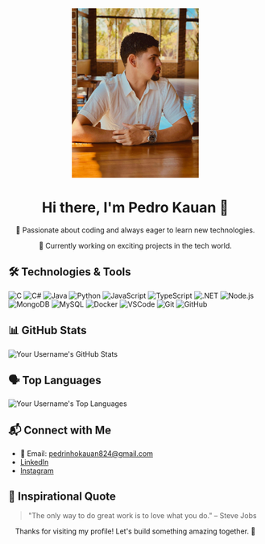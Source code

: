 <!-- Profile Header -->
<div align="center">
  <img src="https://raw.githubusercontent.com/pkziinn10/pkziinn10/main/assets/banner.jpeg" alt="Pedro Kauan" width="50%" />
  <h1>Hi there, I'm Pedro Kauan 👋</h1>
  <p>🌱 Passionate about coding and always eager to learn new technologies.</p>
  <p>🔭 Currently working on exciting projects in the tech world.</p>
</div>

<!-- Technologies and Tools -->
## 🛠️ Technologies & Tools

![C](https://img.shields.io/badge/-C-00599C?style=flat-square&logo=c)
![C#](https://img.shields.io/badge/-C%23-9b4f96?style=flat-square&logo=csharp)
![Java](https://img.shields.io/badge/-Java-007396?style=flat-square&logo=java)
![Python](https://img.shields.io/badge/-Python-3776AB?style=flat-square&logo=python)
![JavaScript](https://img.shields.io/badge/-JavaScript-F7DF1E?style=flat-square&logo=javascript)
![TypeScript](https://img.shields.io/badge/-TypeScript-3178C6?style=flat-square&logo=typescript)
![.NET](https://img.shields.io/badge/-.NET-512BD4?style=flat-square&logo=dot-net)
![Node.js](https://img.shields.io/badge/Node.js-339933?style=flat-square&logo=node-dot-js)
![MongoDB](https://img.shields.io/badge/MongoDB-47A248?style=flat-square&logo=mongodb)
![MySQL](https://img.shields.io/badge/MySQL-4479A1?style=flat-square&logo=mysql)
![Docker](https://img.shields.io/badge/Docker-2496ED?style=flat-square&logo=docker)
![VSCode](https://img.shields.io/badge/VSCode-007ACC?style=flat-square&logo=visual-studio-code)
![Git](https://img.shields.io/badge/Git-F05032?style=flat-square&logo=git)
![GitHub](https://img.shields.io/badge/GitHub-181717?style=flat-square&logo=github)

<!-- GitHub Stats -->
## 📊 GitHub Stats

![Your Username's GitHub Stats](https://github-readme-stats.vercel.app/api?username=pkziinn10&show_icons=true&theme=radical)

<!-- Top Languages -->
## 🗣️ Top Languages

![Your Username's Top Languages](https://github-readme-stats.vercel.app/api/top-langs/?username=pkziinn10&layout=compact&theme=radical)

<!-- Social Links -->
## 📬 Connect with Me

- 📧 Email: pedrinhokauan824@gmail.com
- [LinkedIn](https://www.linkedin.com/in/pkziinn10)
- [Instagram](https://www.instagram.com/pkziinn.10)

<!-- Quote -->
## 💬 Inspirational Quote

> "The only way to do great work is to love what you do." – Steve Jobs

<!-- Footer -->
<div align="center">
  <p>Thanks for visiting my profile! Let's build something amazing together. 🚀</p>
</div>
